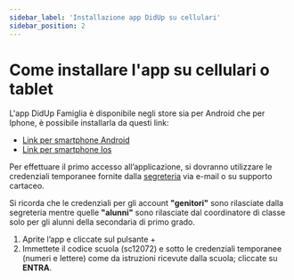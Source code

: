 ```yaml
---
sidebar_label: 'Installazione app DidUp su cellulari'
sidebar_position: 2
---
```


# Come installare l'app su cellulari o tablet

L'app DidUp Famiglia è disponibile negli store sia per Android che per Iphone, è possibile installarla da questi link:

- [Link per smartphone Android](https://play.google.com/store/apps/details?id=it.argosoft.didup.famiglia.new&pcampaignid=web_share)
- [Link per smartphone Ios](https://apps.apple.com/it/app/didup-famiglia/id1558465752)

Per effettuare il primo accesso all’applicazione, si dovranno utilizzare le credenziali temporanee fornite dalla [segreteria](https://istituto-marconi.edu.it/struttura/segreteria/) via e-mail o su supporto cartaceo.

Si ricorda che le credenziali per gli account **"genitori"** sono rilasciate dalla segreteria mentre quelle **"alunni"** sono rilasciate dal coordinatore di classe solo per gli alunni della secondaria di primo grado.

1. Aprite l’app e cliccate sul pulsante +
2. Immettete il codice scuola (sc12072) e sotto le credenziali temporanee (numeri e lettere) come da istruzioni ricevute dalla scuola; cliccate su **ENTRA**.

